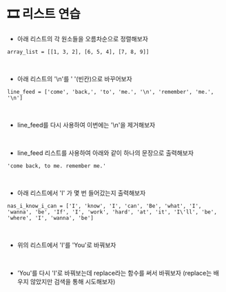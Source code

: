 

# 🎞 리스트 연습

* 아래 리스트의 각 원소들을 오름차순으로 정렬해보자

```
array_list = [[1, 3, 2], [6, 5, 4], [7, 8, 9]]
```

<br>

* 아래 리스트의 '\n'를 ' '(빈칸)으로 바꾸어보자

```
line_feed = ['come', 'back,', 'to', 'me.', '\n', 'remember', 'me.', '\n']
```

<br>

* line_feed를 다시 사용하여 이번에는 '\n'을 제거해보자

<br>

* line_feed 리스트를 사용하여 아래와 같이 하나의 문장으로 출력해보자

```
'come back, to me. remember me.'
```

<br>

* 아래 리스트에서 'I' 가 몇 번 들어갔는지 출력해보자

```
nas_i_know_i_can = ['I', 'know', 'I', 'can', 'Be', 'what', 'I', 'wanna', 'be', 'If', 'I', 'work', 'hard', 'at', 'it', 'I\'ll', 'be', 'where', 'I', 'wanna', 'be']
```

<br>

* 위의 리스트에서 'I'를 'You'로 바꿔보자 

<br>

* 'You'를 다시 'I'로 바꿔보는데 replace라는 함수를 써서 바꿔보자 (replace는 배우지 않았지만 검색을 통해 시도해보자)

<br>

